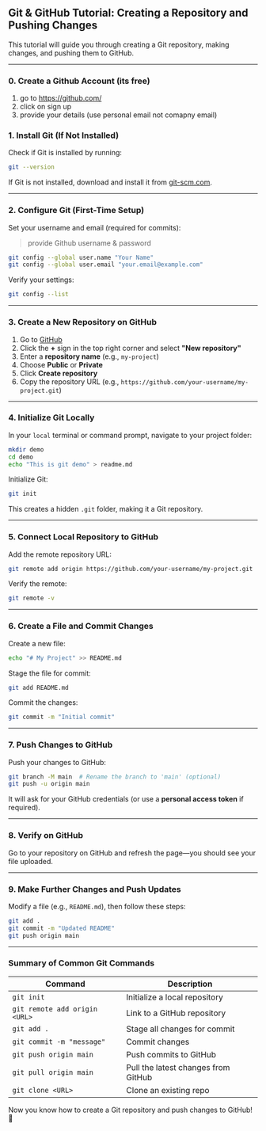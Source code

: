 ## Git & GitHub Tutorial: Creating a Repository and Pushing Changes

This tutorial will guide you through creating a Git repository, making changes, and pushing them to GitHub.

---
### 0. Create a Github Account (its free)
1. go to https://github.com/
2. click on sign up
3. provide your details (use personal email not comapny email)

### **1. Install Git (If Not Installed)**
Check if Git is installed by running:
```sh
git --version
```
If Git is not installed, download and install it from [git-scm.com](https://git-scm.com/).

---

### **2. Configure Git (First-Time Setup)**
Set your username and email (required for commits):
> provide Github username & password
```sh
git config --global user.name "Your Name"
git config --global user.email "your.email@example.com"
```

Verify your settings:
```sh
git config --list
```

---

### **3. Create a New Repository on GitHub**
1. Go to [GitHub](https://github.com/)
2. Click the **+** sign in the top right corner and select **"New repository"**
3. Enter a **repository name** (e.g., `my-project`)
4. Choose **Public** or **Private**
5. Click **Create repository**
6. Copy the repository URL (e.g., `https://github.com/your-username/my-project.git`)

---

### **4. Initialize Git Locally**
In your `local` terminal or command prompt, navigate to your project folder:
```sh
mkdir demo
cd demo
echo "This is git demo" > readme.md
```
Initialize Git:
```sh
git init
```
This creates a hidden `.git` folder, making it a Git repository.

---

### **5. Connect Local Repository to GitHub**
Add the remote repository URL:
```sh
git remote add origin https://github.com/your-username/my-project.git
```
Verify the remote:
```sh
git remote -v
```

---

### **6. Create a File and Commit Changes**
Create a new file:
```sh
echo "# My Project" >> README.md
```
Stage the file for commit:
```sh
git add README.md
```
Commit the changes:
```sh
git commit -m "Initial commit"
```

---

### **7. Push Changes to GitHub**
Push your changes to GitHub:
```sh
git branch -M main  # Rename the branch to 'main' (optional)
git push -u origin main
```
It will ask for your GitHub credentials (or use a **personal access token** if required).

---

### **8. Verify on GitHub**
Go to your repository on GitHub and refresh the page—you should see your file uploaded.

---

### **9. Make Further Changes and Push Updates**
Modify a file (e.g., `README.md`), then follow these steps:
```sh
git add .
git commit -m "Updated README"
git push origin main
```


---

### **Summary of Common Git Commands**
| Command | Description |
|---------|------------|
| `git init` | Initialize a local repository |
| `git remote add origin <URL>` | Link to a GitHub repository |
| `git add .` | Stage all changes for commit |
| `git commit -m "message"` | Commit changes |
| `git push origin main` | Push commits to GitHub |
| `git pull origin main` | Pull the latest changes from GitHub |
| `git clone <URL>` | Clone an existing repo |

Now you know how to create a Git repository and push changes to GitHub! 🚀
